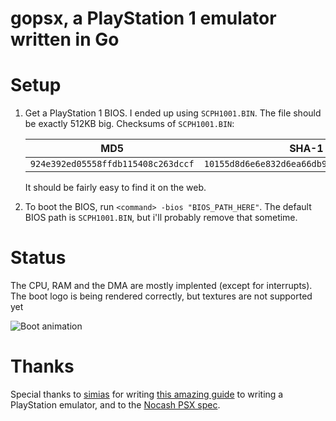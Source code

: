 # gopsx, a PlayStation 1 emulator written in Go

# Setup

1. Get a PlayStation 1 BIOS. I ended up using `SCPH1001.BIN`. The file should be exactly 512KB big. Checksums of `SCPH1001.BIN`:

    | MD5                                | SHA-1                                      |
    | ---------------------------------- | ------------------------------------------ |
    | `924e392ed05558ffdb115408c263dccf` | `10155d8d6e6e832d6ea66db9bc098321fb5e8ebf` |

    It should be fairly easy to find it on the web.

2. To boot the BIOS, run `<command> -bios "BIOS_PATH_HERE"`. The default BIOS path is `SCPH1001.BIN`, but i'll probably remove that sometime.

# Status

The CPU, RAM and the DMA are mostly implented (except for interrupts). The boot logo is being rendered correctly, but textures are not supported yet

![Boot animation](https://cdn.discordapp.com/attachments/783966433641365504/1055192963334021170/image.png)

# Thanks

Special thanks to [simias](https://github.com/simias) for writing [this amazing guide](https://github.com/simias/psx-guide) to writing a PlayStation emulator, and to the [Nocash PSX spec](https://problemkaputt.de/psx.htm).
